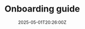 ---
title: Onboarding guide
linkTitle: 'Onboarding guide '
date: '2025-05-01T20:26:00Z'
weight: 1
description: Onboarding includes a welcome message, first-day essentials, team introductions,
  company policies, role-specific training, and continuous development resources,
  alongside sustainability initiatives and templates for effective integration into
  Green Orbit Digital.
draft: false
ref: onboarding-guide
---